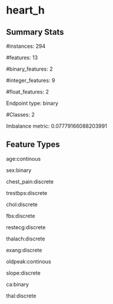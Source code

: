 # heart_h

## Summary Stats

#instances: 294

#features: 13

  #binary_features: 2

  #integer_features: 9

  #float_features: 2

Endpoint type: binary

#Classes: 2

Imbalance metric: 0.07779166088203991

## Feature Types

 age:continous

sex:binary

chest_pain:discrete

trestbps:discrete

chol:discrete

fbs:discrete

restecg:discrete

thalach:discrete

exang:discrete

oldpeak:continous

slope:discrete

ca:binary

thal:discrete

